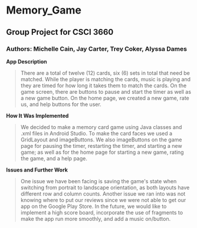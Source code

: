 # Memory_Game
## Group Project for CSCI 3660
### Authors: Michelle Cain, Jay Carter, Trey Coker, Alyssa Dames


**App Description**
>  There are a total of twelve (12) cards, six (6) sets in total that need be matched. While the player is matching the cards, 
music is playing and they are timed for how long it takes them to match the cards. On the game screen, there are buttons to pause and
start the timer as well as a new game button. On the home page, we created a new game, rate us, and help buttons for the user.

**How It Was Implemented**
> We decided to make a memory card game using Java classes and .xml files in Android Studio. To make the card faces we used a GridLayout and imageButtons. We also imageButtons on the game page for pausing the timer, restarting the timer, and starting a new game; as well 
as for the home page for starting a new game, rating the game, and a help page.

**Issues and Further Work**
> One issue we have been facing is saving the game's state when switching from portrait to landscape orientation, as both layouts 
have different row and column counts. Another issue we ran into was not knowing where to put our reviews since we were not able
to get our app on the Google Play Store. In the future, we would like to implement a high score board, incorporate the use of 
fragments to make the app run more smoothly, and add a music on/button.
